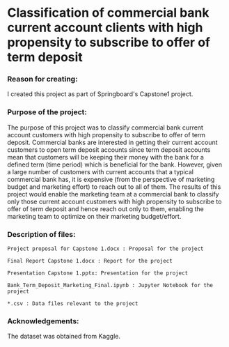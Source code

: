 
# Classification of commercial bank current account clients with high propensity to subscribe to offer of term deposit
### Reason for creating:
I created this project as part of Springboard's Capstone1 project. 

### Purpose of the project:
The purpose of this project was to classify commercial bank current account customers with high propensity to subscribe to offer of term deposit. Commercial banks are interested in getting their current account customers to open term deposit accounts since term deposit accounts mean that customers will be keeping their money with the bank for a defined term (time period) which is beneficial for the bank. However, given a large number of customers with current accounts that a typical commercial bank has, it is expensive (from the perspective of marketing budget and marketing effort) to reach out to all of them. The results of this project would enable the marketing team at a commercial bank to classify only those current account customers with high propensity to subscribe to offer of term deposit and hence reach out only to them, enabling the marketing team to optimize on their marketing budget/effort. 

### Description of files:
	Project proposal for Capstone 1.docx : Proposal for the project

	Final Report Capstone 1.docx : Report for the project

	Presentation Capstone 1.pptx: Presentation for the project

	Bank_Term_Deposit_Marketing_Final.ipynb : Jupyter Notebook for the project 

	*.csv : Data files relevant to the project

### Acknowledgements:
The dataset was obtained from Kaggle. 




